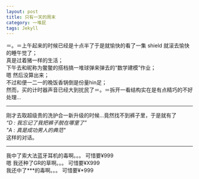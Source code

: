 ```yaml
---
layout: post
title: 只有一天的周末
category: 一堆屁
tags: Jekyll
---
```


＝。＝上午起来的时候已经是十点半了于是就愉快的看了一集 shield 就滚去愉快的睡午觉了；  
真是过着猪一样的生活；  
下午去和昵称为鳖鳖的搭档搞一堆球弹来弹去的“数学建模”作业；  
嗯 然后没算出来；  
不过和便一二一的晚饭香锅倒是份量hin足；  
然而，买的计时器声音已经大到扰民了＝。＝拆开一看结构实在是有点精巧的不好处理...


----

刚才去取超级贵的洗护合一新升级的时候...竟然找不到裤子里，于是就有了    
*“D : 我忘记了我把裤子脱在哪里了”*    
*"A : 真是成功男人的典范"*    
这样的对话。

---
我中了索大法蓝牙耳机的毒啊。。。  可惜要¥999  
嗯 我还种了GR的草啊。。。  可惜要¥X999  
我还中了***的毒啊。。。  可惜要¥*999  

